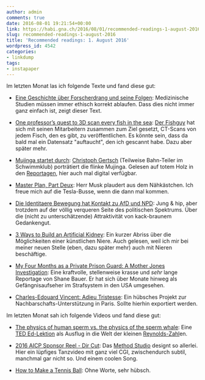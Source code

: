```yaml
---
author: admin
comments: true
date: 2016-08-01 19:21:54+00:00
link: https://habi.gna.ch/2016/08/01/recommended-readings-1-august-2016/
slug: recommended-readings-1-august-2016
title: 'Recommended readings: 1. August 2016'
wordpress_id: 4542
categories:
- linkdump
tags:
- instapaper
---
```


Im letzten Monat las ich folgende Texte und fand diese gut:





  * [Eine Geschichte über Forscherdrang und seine Folgen](http://sz-magazin.sueddeutsche.de/texte/anzeigen/44806): Medizinische Studien müssen immer ethisch korrekt ablaufen. Dass dies nicht immer ganz einfach ist, zeigt dieser Text.


  * [One professor’s quest to 3D scan every fish in the sea](https://techcrunch.com/2016/07/19/one-professors-quest-to-3d-scan-every-fish-in-the-sea/): [Der Fishguy](https://fish.uw.edu/faculty/adam-summers/) hat sich mit seinen Mitarbeitern zusammen zum Ziel gesetzt, CT-Scans von jedem Fisch, den es gibt, zu veröffentlichen. Es könnte sein, dass da bald mal ein Datensatz "auftaucht", den ich gescannt habe. Dazu aber später mehr.


  * [Mujinga startet durch](http://reportagen.com/content/mujinga-startet-durch): [Christoph Gertsch](https://twitter.com/christofgertsch) (Teilweise Bahn-Teiler im Schwimmklub) porträtiert die flinke Mujinga. Gelesen auf totem Holz in den [Reportagen](http://reportagen.com), hier auch mal digital verfügbar.


  * [Master Plan, Part Deux](https://www.tesla.com/blog/master-plan-part-deux): Herr Musk plaudert aus dem Nähkästchen. Ich freue mich auf die Tesla-Busse, wenn die dann mal kommen.


  * [Die Identitaere Bewegung hat Kontakt zu AfD und NPD](http://www.haz.de/Nachrichten/Politik/Deutschland-Welt/Die-Identitaere-Bewegung-hat-Kontakt-zu-AfD-und-NPD): Jung & hip, aber trotzdem auf der völlig verqueren Seite des politischen Spektrums. Über die (nicht zu unterschätzende) Attraktivität von kack-braunem Gedankengut.


  * [3 Ways to Build an Artificial Kidney](http://spectrum.ieee.org/the-human-os/biomedical/devices/3-ways-to-build-an-artificial-kidney): Ein kurzer Abriss über die Möglichkeiten einer künstlichen Niere. Auch gelesen, weil ich mir bei meiner neuen Stelle (eben, dazu später mehr) auch mit Nieren beschäftige.


  * [My Four Months as a Private Prison Guard: A Mother Jones Investigation](http://www.motherjones.com/politics/2016/06/cca-private-prisons-corrections-corporation-inmates-investigation-bauer): Eine kraftvolle, stellenweise krasse und _sehr_ lange Reportage von Shane Bauer. Er hat sich über Monate hinweg als Gefängnisaufseher im Strafsystem in den USA umgesehen.


  * [Charles-Edouard Vincent: Adieu Tristesse](https://www.brandeins.de/archiv/2016/wir/charles-edouard-vincent-adieu-tristesse/): Ein hübsches Projekt zur Nachbarschafts-Unterstützung in Paris. Sollte hierhin exportiert werden.



Im letzten Monat sah ich folgende Videos und fand diese gut:



  * [The physics of human sperm vs. the physics of the sperm whale](https://ed.ted.com/lessons/human-sperm-vs-the-sperm-whale-aatish-bhatia): Eine [TED Ed-Lektion](https://ed.ted.com/) als Ausflug in die Welt der kleinen [Reynolds-Zahl](https://de.wikipedia.org/wiki/Reynolds-Zahl)en. 


  * [2016 AICP Sponsor Reel - Dir Cut](https://vimeo.com/169599296): Das [Method Studio](http://design.methodstudios.com/) designt so allerlei. Hier ein lüpfiges Tanzvideo mit ganz viel CGI, zwischendurch subtil, manchmal gar nicht so. Und einem coolen Song.


  * [How to Make a Tennis Ball](https://vimeo.com/162803063): Ohne Worte, sehr hübsch.


